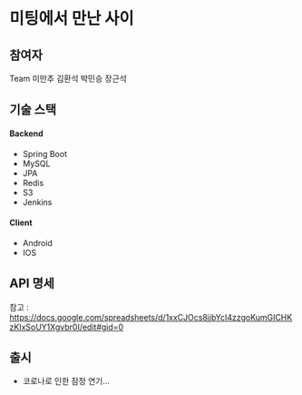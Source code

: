# 미팅에서 만난 사이

## 참여자
Team 미만추
김환석
박민승
장근석

## 기술 스택
#### Backend
* Spring Boot
* MySQL
* JPA
* Redis
* S3
* Jenkins

#### Client
* Android
* IOS

## API 명세
참고 : <https://docs.google.com/spreadsheets/d/1xxCJOcs8jjbYcI4zzgoKumGICHKzKIxSoUY1Xgvbr0I/edit#gid=0>

## 출시
* 코로나로 인한 잠정 연기...